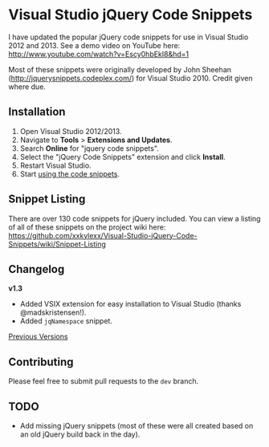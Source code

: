 # Visual Studio jQuery Code Snippets

I have updated the popular jQuery code snippets for use in Visual Studio 2012 and 2013. See a demo video on YouTube here: http://www.youtube.com/watch?v=Escy0hbEkI8&hd=1

Most of these snippets were originally developed by John Sheehan (http://jquerysnippets.codeplex.com/) for Visual Studio 2010. Credit given where due.

## Installation

1. Open Visual Studio 2012/2013.
2. Navigate to **Tools** > **Extensions and Updates**.
3. Search **Online** for "jquery code snippets".
4. Select the "jQuery Code Snippets" extension and click **Install**.
5. Restart Visual Studio.
6. Start [using the code snippets](https://github.com/xxkylexx/Visual-Studio-jQuery-Code-Snippets/wiki/Using-Code-Snippets).

## Snippet Listing

There are over 130 code snippets for jQuery included. You can view a listing of all of these snippets on the project wiki here: https://github.com/xxkylexx/Visual-Studio-jQuery-Code-Snippets/wiki/Snippet-Listing

## Changelog

**v1.3**
- Added VSIX extension for easy installation to Visual Studio (thanks @madskristensen!).
- Added `jqNamespace` snippet.

[Previous Versions](https://github.com/xxkylexx/Visual-Studio-jQuery-Code-Snippets/wiki/Release-Notes)

## Contributing

Please feel free to submit pull requests to the `dev` branch.

## TODO

- Add missing jQuery snippets (most of these were all created based on an old jQuery build back in the day).